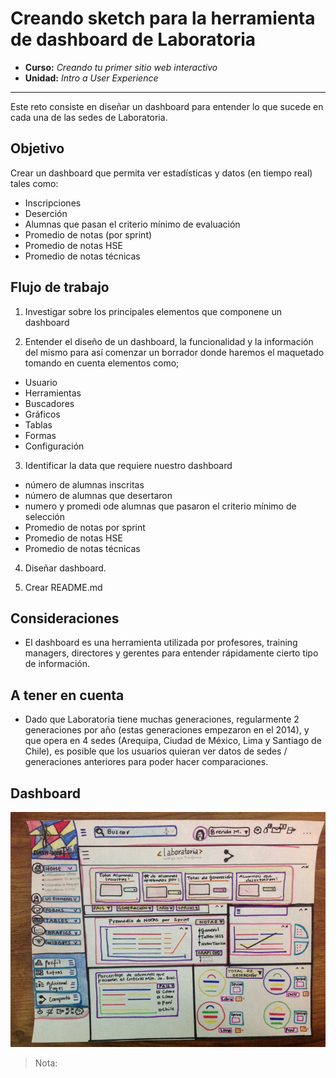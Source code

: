 # Creando sketch para la herramienta de dashboard de Laboratoria

* **Curso:** _Creando tu primer sitio web interactivo_
* **Unidad:** _Intro a User Experience_

***
Este reto consiste en diseñar un dashboard para entender lo que sucede en cada una de las sedes de Laboratoria.

## Objetivo

Crear un dashboard que permita ver estadísticas y datos (en tiempo real) tales como:
  - Inscripciones
  - Deserción
  - Alumnas que pasan el criterio mínimo de evaluación
  - Promedio de notas (por sprint)
  - Promedio de notas HSE
  - Promedio de notas técnicas

## Flujo de trabajo

1. Investigar sobre los principales elementos que componene un dashboard

2. Entender el diseño de un dashboard, la funcionalidad y la información del mismo para así comenzar un borrador donde haremos el maquetado tomando en cuenta elementos como;

  - Usuario
  - Herramientas
  - Buscadores
  - Gráficos
  - Tablas
  - Formas
  - Configuración  

3. Identificar la data que requiere nuestro dashboard

  - número de alumnas inscritas
  - número de alumnas que desertaron
  - numero y promedi ode alumnas que pasaron el criterio mínimo de selección
  - Promedio de notas por sprint
  - Promedio de notas HSE
  - Promedio de notas técnicas

4. Diseñar dashboard.

5. Crear README.md

## Consideraciones

* El dashboard es una herramienta utilizada por profesores, training managers, directores y gerentes para entender rápidamente cierto tipo de información.


## A tener en cuenta

* Dado que Laboratoria tiene muchas generaciones, regularmente 2 generaciones por año (estas generaciones empezaron en el 2014), y que opera en 4 sedes (Arequipa, Ciudad de México, Lima y Santiago de Chile), es posible que los usuarios quieran ver datos de sedes / generaciones anteriores para poder hacer comparaciones.

## Dashboard

![Laboratoria Dashboard](./images/dashboard.jpg)
  > Nota:
